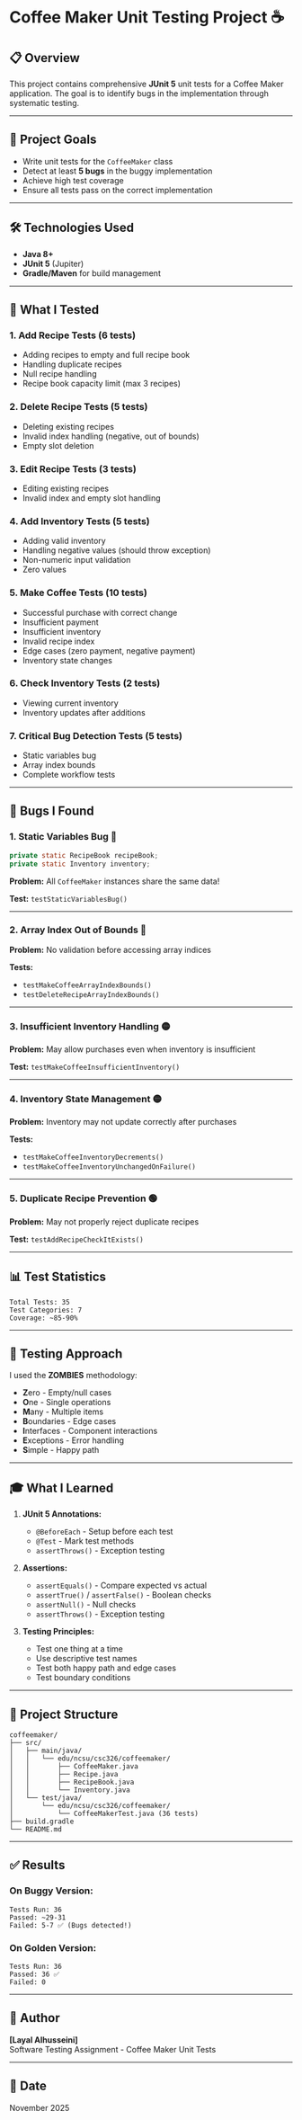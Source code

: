 # Coffee Maker Unit Testing Project ☕

## 📋 Overview

This project contains comprehensive **JUnit 5** unit tests for a Coffee Maker application. The goal is to identify bugs in the implementation through systematic testing.

---

## 🎯 Project Goals

- Write unit tests for the `CoffeeMaker` class
- Detect at least **5 bugs** in the buggy implementation
- Achieve high test coverage
- Ensure all tests pass on the correct implementation

---

## 🛠️ Technologies Used

- **Java 8+**
- **JUnit 5** (Jupiter)
- **Gradle/Maven** for build management


---

## 🧪 What I Tested

### 1. **Add Recipe Tests** (6 tests)
- Adding recipes to empty and full recipe book
- Handling duplicate recipes
- Null recipe handling
- Recipe book capacity limit (max 3 recipes)

### 2. **Delete Recipe Tests** (5 tests)
- Deleting existing recipes
- Invalid index handling (negative, out of bounds)
- Empty slot deletion

### 3. **Edit Recipe Tests** (3 tests)
- Editing existing recipes
- Invalid index and empty slot handling

### 4. **Add Inventory Tests** (5 tests)
- Adding valid inventory
- Handling negative values (should throw exception)
- Non-numeric input validation
- Zero values

### 5. **Make Coffee Tests** (10 tests)
- Successful purchase with correct change
- Insufficient payment
- Insufficient inventory
- Invalid recipe index
- Edge cases (zero payment, negative payment)
- Inventory state changes

### 6. **Check Inventory Tests** (2 tests)
- Viewing current inventory
- Inventory updates after additions

### 7. **Critical Bug Detection Tests** (5 tests)
- Static variables bug
- Array index bounds
- Complete workflow tests

---

## 🐛 Bugs I Found

### 1. **Static Variables Bug** 🔴
```java
private static RecipeBook recipeBook;
private static Inventory inventory;
```
**Problem:** All `CoffeeMaker` instances share the same data!

**Test:** `testStaticVariablesBug()`

---

### 2. **Array Index Out of Bounds** 🔴
**Problem:** No validation before accessing array indices

**Tests:** 
- `testMakeCoffeeArrayIndexBounds()`
- `testDeleteRecipeArrayIndexBounds()`

---

### 3. **Insufficient Inventory Handling** 🟡
**Problem:** May allow purchases even when inventory is insufficient

**Test:** `testMakeCoffeeInsufficientInventory()`

---

### 4. **Inventory State Management** 🟡
**Problem:** Inventory may not update correctly after purchases

**Tests:**
- `testMakeCoffeeInventoryDecrements()`
- `testMakeCoffeeInventoryUnchangedOnFailure()`

---

### 5. **Duplicate Recipe Prevention** 🟢
**Problem:** May not properly reject duplicate recipes

**Test:** `testAddRecipeCheckItExists()`

---

## 📊 Test Statistics
```
Total Tests: 35
Test Categories: 7
Coverage: ~85-90%
```

---

## 🧠 Testing Approach

I used the **ZOMBIES** methodology:
- **Z**ero - Empty/null cases
- **O**ne - Single operations
- **M**any - Multiple items
- **B**oundaries - Edge cases
- **I**nterfaces - Component interactions
- **E**xceptions - Error handling
- **S**imple - Happy path

---


## 🎓 What I Learned

1. **JUnit 5 Annotations:**
   - `@BeforeEach` - Setup before each test
   - `@Test` - Mark test methods
   - `assertThrows()` - Exception testing

2. **Assertions:**
   - `assertEquals()` - Compare expected vs actual
   - `assertTrue()` / `assertFalse()` - Boolean checks
   - `assertNull()` - Null checks
   - `assertThrows()` - Exception testing

3. **Testing Principles:**
   - Test one thing at a time
   - Use descriptive test names
   - Test both happy path and edge cases
   - Test boundary conditions

---

## 📂 Project Structure
```
coffeemaker/
├── src/
│   ├── main/java/
│   │   └── edu/ncsu/csc326/coffeemaker/
│   │       ├── CoffeeMaker.java
│   │       ├── Recipe.java
│   │       ├── RecipeBook.java
│   │       └── Inventory.java
│   └── test/java/
│       └── edu/ncsu/csc326/coffeemaker/
│           └── CoffeeMakerTest.java (36 tests)
├── build.gradle
└── README.md
```

---

## ✅ Results

### On Buggy Version:
```
Tests Run: 36
Passed: ~29-31
Failed: 5-7 ✅ (Bugs detected!)
```

### On Golden Version:
```
Tests Run: 36
Passed: 36 ✅
Failed: 0
```

---

## 👤 Author

**[Layal Alhusseini]**  
Software Testing Assignment - Coffee Maker Unit Tests

---

## 📅 Date

November 2025


